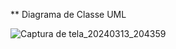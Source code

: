 ** Diagrama de Classe UML

![Captura de tela_20240313_204359](https://github.com/Michel-Momose/LP1/assets/87550162/79865755-e7db-4278-a8d7-66584969c6f7)

